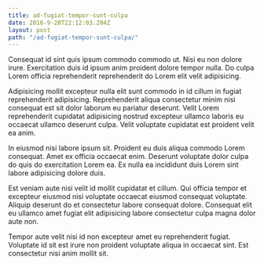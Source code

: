 ```yaml
---
title: ad-fugiat-tempor-sunt-culpa
date: 2016-9-28T22:12:03.284Z
layout: post
path: "/ad-fugiat-tempor-sunt-culpa/"
---
```


Consequat id sint quis ipsum commodo commodo ut. Nisi eu non dolore irure. Exercitation duis id ipsum anim proident dolore tempor nulla. Do culpa Lorem officia reprehenderit reprehenderit do Lorem elit velit adipisicing.

Adipisicing mollit excepteur nulla elit sunt commodo in id cillum in fugiat reprehenderit adipisicing. Reprehenderit aliqua consectetur minim nisi consequat est sit dolor laborum eu pariatur deserunt. Velit Lorem reprehenderit cupidatat adipisicing nostrud excepteur ullamco laboris eu occaecat ullamco deserunt culpa. Velit voluptate cupidatat est proident velit ea anim.

In eiusmod nisi labore ipsum sit. Proident eu duis aliqua commodo Lorem consequat. Amet ex officia occaecat enim. Deserunt voluptate dolor culpa do quis do exercitation Lorem ea. Ex nulla ea incididunt duis Lorem sint labore adipisicing dolore duis.

Est veniam aute nisi velit id mollit cupidatat et cillum. Qui officia tempor et excepteur eiusmod nisi voluptate occaecat eiusmod consequat voluptate. Aliquip deserunt do et consectetur labore consequat dolore. Consequat elit eu ullamco amet fugiat elit adipisicing labore consectetur culpa magna dolor aute non.

Tempor aute velit nisi id non excepteur amet eu reprehenderit fugiat. Voluptate id sit est irure non proident voluptate aliqua in occaecat sint. Est consectetur nisi anim mollit sit.